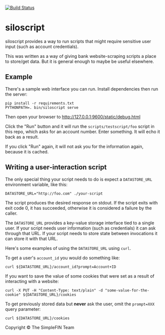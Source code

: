 <!--
Copyright (c) The SimpleFIN Team
See LICENSE for details.
-->

[![Build Status](https://secure.travis-ci.org/simplefin/siloscript.png?branch=master)](http://travis-ci.org/simplefin/siloscript)

# siloscript #

siloscript provides a way to run scripts that might require sensitive user input (such as account credentials).

This was written as a way of giving bank website-scraping scripts a place to store/get data.  But it is general enough to maybe be useful elsewhere.




## Example ##

There's a sample web interface you can run.  Install dependencies then run the server:

    pip install -r requirements.txt
    PYTHONPATH=. bin/siloscript serve

Then open your browser to http://127.0.0.1:9600/static/debug.html

Click the "Run" button and it will run the `scripts/testscript/foo` script in this repo, which asks for an account number.  Enter something.  It will echo it back as a result.

If you click "Run" again, it will not ask you for the information again, because it is cached.



## Writing a user-interaction script ##

The only special thing your script needs to do is expect a `DATASTORE_URL` environment variable, like this:

    DATASTORE_URL="http://foo.com" ./your-script

The script produces the desired response on stdout.  If the script exits with exit code 0, it has succeeded, otherwise it is considered a failure by the caller.

The `DATASTORE_URL` provides a key-value storage interface tied to a single user.  If your script needs user information (such as credentials) it can ask through that URL.  If your script needs to store state between invocations it can store it with that URL.

Here's some examples of using the `DATASTORE_URL` using `curl`.

To get a user's `account_id` you would do something like:

    curl ${DATASTORE_URL}/account_id?prompt=Account+ID

If you want to save the value of some cookies that were set as a result of interacting with a website:

    curl -X PUT -H "Content-Type: text/plain" -d "some-value-for-the-cookie" ${DATASTORE_URL}/cookies

To get previously stored data but **never** ask the user, omit the `prompt=XXX` query parameter:

    curl ${DATASTORE_URL}/cookies



Copyright &copy; The SimpleFIN Team
